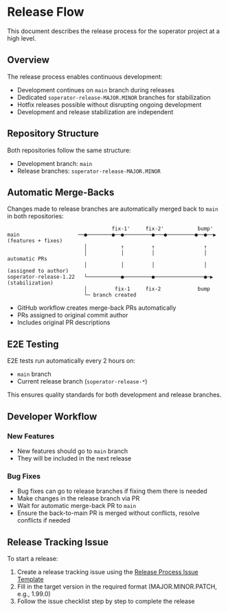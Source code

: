 # Release Flow

This document describes the release process for the soperator project at a high level.

## Overview

The release process enables continuous development:

- Development continues on `main` branch during releases
- Dedicated `soperator-release-MAJOR.MINOR` branches for stabilization
- Hotfix releases possible without disrupting ongoing development
- Development and release stabilization are independent

## Repository Structure

Both repositories follow the same structure:
- Development branch: `main`
- Release branches: `soperator-release-MAJOR.MINOR`

## Automatic Merge-Backs

Changes made to release branches are automatically merged back to `main` in both repositories:

```
                                  fix-1'     fix-2'           bump'
main                   ──●────────●──●─────────●───●─────────●──●──▶ (features + fixes)
                         │           ↑         ↑                ↑
                         │           │         │                │ automatic PRs
                         │           │         │                │ (assigned to author)
soperator-release-1.22   └───────────●─────────●────────────────●─▶  (stabilization)
                         │         fix-1     fix-2            bump
                         └─ branch created
```

- GitHub workflow creates merge-back PRs automatically
- PRs assigned to original commit author
- Includes original PR descriptions

## E2E Testing

E2E tests run automatically every 2 hours on:
- `main` branch
- Current release branch (`soperator-release-*`)

This ensures quality standards for both development and release branches.

## Developer Workflow

### New Features
- New features should go to `main` branch
- They will be included in the next release

### Bug Fixes
- Bug fixes can go to release branches if fixing them there is needed
- Make changes in the release branch via PR
- Wait for automatic merge-back PR to `main`
- Ensure the back-to-main PR is merged without conflicts, resolve conflicts if needed

## Release Tracking Issue

To start a release:

1. Create a release tracking issue using the [Release Process Issue Template](../.github/ISSUE_TEMPLATE/release.md)
2. Fill in the target version in the required format (MAJOR.MINOR.PATCH, e.g., 1.99.0)
3. Follow the issue checklist step by step to complete the release
